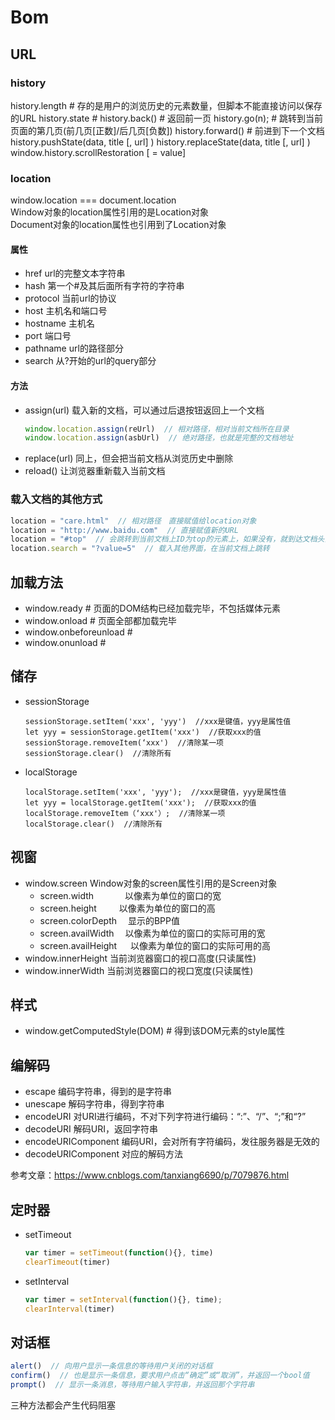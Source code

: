 # Bom

## URL
### history
history.length  # 存的是用户的浏览历史的元素数量，但脚本不能直接访问以保存的URL
history.state  # 
history.back()  # 返回前一页
history.go(n);  # 跳转到当前页面的第几页(前几页[正数]/后几页[负数])
history.forward()  # 前进到下一个文档
history.pushState(data, title [, url] )
history.replaceState(data, title [, url] )
window.history.scrollRestoration [ = value]
### location
window.location === document.location  
Window对象的location属性引用的是Location对象  
Document对象的location属性也引用到了Location对象  
#### 属性
- href
  url的完整文本字符串  
- hash
  第一个#及其后面所有字符的字符串
- protocol
  当前url的协议
- host 
  主机名和端口号
- hostname 
  主机名
- port 
  端口号
- pathname 
  url的路径部分
- search
  从?开始的url的query部分
#### 方法
- assign(url)
  载入新的文档，可以通过后退按钮返回上一个文档
  ```js
  window.location.assign(reUrl)  // 相对路径，相对当前文档所在目录
  window.location.assign(asbUrl)  // 绝对路径，也就是完整的文档地址
  ```
- replace(url)
  同上，但会把当前文档从浏览历史中删除
- reload()
  让浏览器重新载入当前文档
### 载入文档的其他方式
```js
location = "care.html"  // 相对路径　直接赋值给location对象
location = "http://www.baidu.com"  // 直接赋值新的URL
location = "#top"  // 会跳转到当前文档上ID为top的元素上，如果没有，就到达文档头部，也可以传其他ID
location.search = "?value=5"  // 载入其他界面，在当前文档上跳转
```

## 加载方法
- window.ready  # 页面的DOM结构已经加载完毕，不包括媒体元素
- window.onload  # 页面全部都加载完毕
- window.onbeforeunload  # 
- window.onunload  # 

## 储存
- sessionStorage
  ```
  sessionStorage.setItem('xxx', 'yyy')  //xxx是键值，yyy是属性值
  let yyy = sessionStorage.getItem('xxx')  //获取xxx的值
  sessionStorage.removeItem(‘xxx')  //清除某一项
  sessionStorage.clear()  //清除所有
  ```
- localStorage
  ```
  localStorage.setItem('xxx', 'yyy');  //xxx是键值，yyy是属性值
  let yyy = localStorage.getItem('xxx');  //获取xxx的值
  localStorage.removeItem（‘xxx'）;  //清除某一项
  localStorage.clear()  //清除所有
  ```

## 视窗
- window.screen
  Window对象的screen属性引用的是Screen对象  
  - screen.width 　　　
    以像素为单位的窗口的宽
  - screen.height 　　 
    以像素为单位的窗口的高
  - screen.colorDepth　 
    显示的BPP值
  - screen.availWidth　 
    以像素为单位的窗口的实际可用的宽
  - screen.availHeight 　
    以像素为单位的窗口的实际可用的高
- window.innerHeight
  当前浏览器窗口的视口高度(只读属性)
- window.innerWidth
  当前浏览器窗口的视口宽度(只读属性)

## 样式
- window.getComputedStyle(DOM)  # 得到该DOM元素的style属性

## 编解码
- escape
  编码字符串，得到的是字符串
- unescape
  解码字符串，得到字符串
- encodeURI
  对URI进行编码，不对下列字符进行编码：“:”、“/”、“;”和“?”
- decodeURI
  解码URI，返回字符串
- encodeURIComponent
  编码URI，会对所有字符编码，发往服务器是无效的
- decodeURIComponent
  对应的解码方法

参考文章：https://www.cnblogs.com/tanxiang6690/p/7079876.html

## 定时器
- setTimeout
  ```js
  var timer = setTimeout(function(){}, time)
  clearTimeout(timer)
  ```
- setInterval
  ```js
  var timer = setInterval(function(){}, time);
  clearInterval(timer)
  ```

## 对话框
```js
alert()  // 向用户显示一条信息的等待用户关闭的对话框
confirm()  // 也是显示一条信息，要求用户点击“确定”或“取消”，并返回一个bool值
prompt()  // 显示一条消息，等待用户输入字符串，并返回那个字符串
```
三种方法都会产生代码阻塞